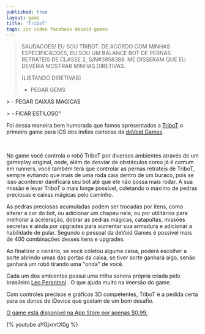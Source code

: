 ```yaml
---
published: true
layout: game
title: 'TriboT'
tags: ios video facebook devoid-games
---
```

> SAUDACOES! EU SOU TRIBOT. DE ACORDO COM MINHAS ESPECIFICACOES, EU SOU UM BALANCE BOT DE PERNAS RETRATEIS DE CLASSE 2, S/N#3958388. ME DISSERAM QUE EU DEVERIA MOSTRAR MINHAS DIRETIVAS.</font></p>
> [LISTANDO DIRETIVAS]</font></p>
> - PEGAR GEMS</font></p>
<p style="text-align: left;">> - PEGAR CAIXAS MAGICAS</font></p>
<p style="text-align: left;">> - FICAR ESTILOSO&quot;</font></p>
<p style="text-align: left;"> </p>
<p style="text-align: left;"><span style="text-align: justify;">Foi dessa maneira bem humorada que fomos apresentados a <a href="https://www.facebook.com/TribotGame" target="_blank">TriboT</a>
 o primeiro game para iOS dos indies cariocas da <a href="http://devoidgames.com/" target="_blank">deVoid Games</a>
.</span></p>
<p style="text-align: left;"><span style="text-align: justify;"><br /></span></p>

 </p>
 </p>
No game voc&#234; controla o rob&#244; TriboT por diversos ambientes atrav&#233;s de um gameplay original, onde, al&#233;m de desviar de obst&#225;culos como j&#225; &#233; comum em runners, voc&#234; tamb&#233;m ter&#225; que controlar as pernas retrateis de TriboT, sempre evitando que mais de uma roda caia dentro de um buraco, pois se isso acontecer danificar&#225; seu bot at&#233; que ele n&#227;o possa mais rodar. A sua miss&#227;o &#233; levar TriboT o mais longe poss&#237;vel, coletando o m&#225;ximo de pedras preciosas e caixas m&#225;gicas pelo caminho.</p>
 </p>

 </p>
As pedras preciosas acumuladas podem ser trocadas por itens, como alterar a cor do bot, ou adicionar um chap&#233;u nele, ou por utilit&#225;rios para melhorar a acelera&#231;&#227;o, dobrar as pedras m&#225;gicas, catapultas, miss&#245;es secretas e ainda por upgrades para aumentar sua armadura e adicionar a habilidade de pular. Segundo o pessoal da deVoid Games &#233; poss&#237;vel mais de 400 combina&#231;&#245;es desses itens e upgrades.</p>
 </p>

 </p>
Ao finalizar o cen&#225;rio, se voc&#234; coletou alguma caixa, poder&#225; escolher a sorte abrindo umas das portas da caixa, se tiver sorte ganhar&#225; algo, sen&#227;o ganhar&#225; um rob&#244; tirando uma &quot;onda&quot; de voc&#234;.</p>
 </p>

 </p>
Cada um dos ambientes possui uma trilha sonora pr&#243;pria criada pelo brasileiro <a href="http://leoperantoni.com/" target="_blank">Leo Perantoni</a>
. O que ajuda muito na imers&#227;o do game.</p>
 </p>
Com controles precisos e gr&#225;ficos 3D competentes, TriboT &#233; a pedida certa para os donos de iDevice que gostam de um bom desafio.</p>
<a href="https://itunes.apple.com/br/app/tribot/id576450370?mt=8" target="_blank">O game est&#225; dispon&#237;vel na App Store por apenas $0,99.</a>
 </p>
 </p>
 </p>
{% youtube aYGjxnrtX0g %}
